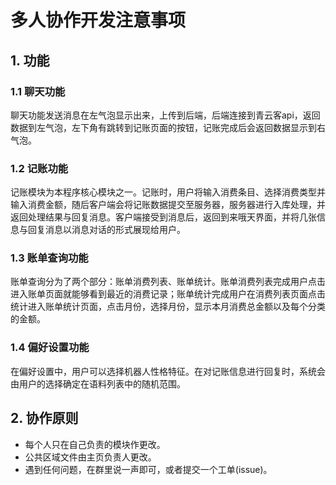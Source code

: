 #  多人协作开发注意事项



## 1. 功能

### 1.1 聊天功能

聊天功能发送消息在左气泡显示出来，上传到后端，后端连接到青云客api，返回数据到左气泡，左下角有跳转到记账页面的按钮，记账完成后会返回数据显示到右气泡。

### 1.2 记账功能

记账模块为本程序核心模块之一。记账时，用户将输入消费条目、选择消费类型并输入消费金额，随后客户端会将记账数据提交至服务器，服务器进行入库处理，并返回处理结果与回复消息。客户端接受到消息后，返回到来哦天界面，并将几张信息与回复消息以消息对话的形式展现给用户。

### 1.3 账单查询功能

账单查询分为了两个部分：账单消费列表、账单统计。账单消费列表完成用户点击进入账单页面就能够看到最近的消费记录；账单统计完成用户在消费列表页面点击统计进入账单统计页面，点击月份，选择月份，显示本月消费总金额以及每个分类的金额。

### 1.4 偏好设置功能

在偏好设置中，用户可以选择机器人性格特征。在对记账信息进行回复时，系统会由用户的选择确定在语料列表中的随机范围。

## 2. 协作原则

- 每个人只在自己负责的模块作更改。
- 公共区域文件由主页负责人更改。
- 遇到任何问题，在群里说一声即可，或者提交一个工单(issue)。

